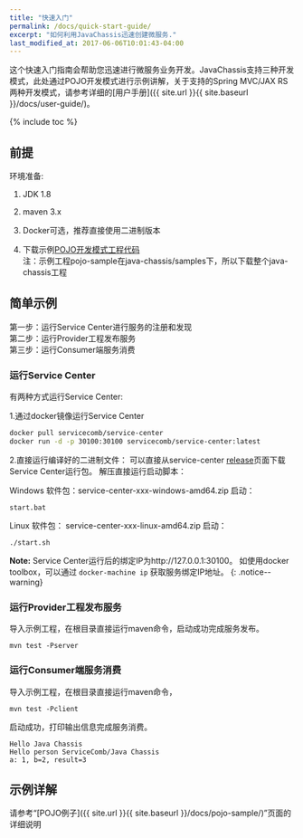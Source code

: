 ```yaml
---
title: "快速入门"
permalink: /docs/quick-start-guide/
excerpt: "如何利用JavaChassis迅速创建微服务."
last_modified_at: 2017-06-06T10:01:43-04:00
---
```


这个快速入门指南会帮助您迅速进行微服务业务开发。JavaChassis支持三种开发模式，此处通过POJO开发模式进行示例讲解，关于支持的Spring MVC/JAX RS两种开发模式，请参考详细的[用户手册]({{ site.url }}{{ site.baseurl }}/docs/user-guide/)。

{% include toc %}

## 前提
环境准备:

1. JDK 1.8

2. maven 3.x

3. Docker可选，推荐直接使用二进制版本

4. 下载示例[POJO开发模式工程代码](https://github.com/ServiceComb/java-chassis/archive/master.zip)    
   注：示例工程pojo-sample在java-chassis/samples下，所以下载整个java-chassis工程

## 简单示例

第一步：运行Service Center进行服务的注册和发现  
第二步：运行Provider工程发布服务  
第三步：运行Consumer端服务消费  

### 运行Service Center

有两种方式运行Service Center:

1.通过docker镜像运行Service Center

```bash
docker pull servicecomb/service-center
docker run -d -p 30100:30100 servicecomb/service-center:latest
```

2.直接运行编译好的二进制文件：
可以直接从service-center [release](https://github.com/servicecomb/service-center/releases/)页面下载Service Center运行包。
解压直接运行启动脚本：

Windows
软件包：service-center-xxx-windows-amd64.zip
启动：
```
start.bat
```

Linux
软件包： service-center-xxx-linux-amd64.zip
启动：
```
./start.sh
```

**Note:** Service Center运行后的绑定IP为http://127.0.0.1:30100。
如使用docker toolbox，可以通过 ```docker-machine ip``` 获取服务绑定IP地址。
{: .notice--warning}

### 运行Provider工程发布服务

导入示例工程，在根目录直接运行maven命令，启动成功完成服务发布。  

```
mvn test -Pserver
```

### 运行Consumer端服务消费

导入示例工程，在根目录直接运行maven命令， 

```
mvn test -Pclient
```

启动成功，打印输出信息完成服务消费。

```
Hello Java Chassis 
Hello person ServiceComb/Java Chassis 
a: 1, b=2, result=3
```  

## 示例详解

请参考“[POJO例子]({{ site.url }}{{ site.baseurl }}/docs/pojo-sample/)”页面的详细说明  

